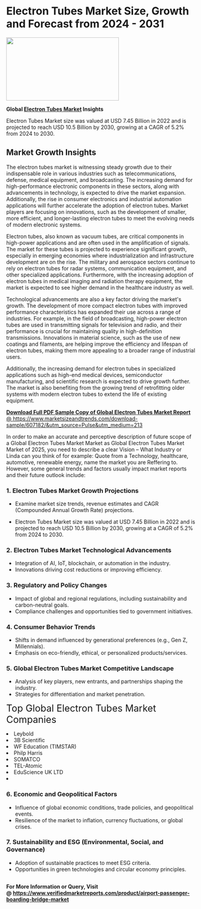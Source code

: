 <H1>Electron Tubes Market Size, Growth and Forecast from 2024 - 2031</H1><img class="aligncenter size-medium wp-image-584254" src="https://thirdeyenews.in/wp-content/uploads/2024/09/Global-Market-Research-300x168.jpeg" alt="" width="300" height="168" /><p><strong>Global&nbsp;<a href="https://www.marketsizeandtrends.com/download-sample/607182/&amp;utm_source=Pulse&amp;utm_medium=213">Electron Tubes Market</a> Insights</strong></p><p>Electron Tubes Market size was valued at USD 7.45 Billion in 2022 and is projected to reach USD 10.5 Billion by 2030, growing at a CAGR of 5.2% from 2024 to 2030.</p><p><h2>Market Growth Insights</h2> <p>The electron tubes market is witnessing steady growth due to their indispensable role in various industries such as telecommunications, defense, medical equipment, and broadcasting. The increasing demand for high-performance electronic components in these sectors, along with advancements in technology, is expected to drive the market expansion. Additionally, the rise in consumer electronics and industrial automation applications will further accelerate the adoption of electron tubes. Market players are focusing on innovations, such as the development of smaller, more efficient, and longer-lasting electron tubes to meet the evolving needs of modern electronic systems.</p> <p><a href="#"></a></p> <p>Electron tubes, also known as vacuum tubes, are critical components in high-power applications and are often used in the amplification of signals. The market for these tubes is projected to experience significant growth, especially in emerging economies where industrialization and infrastructure development are on the rise. The military and aerospace sectors continue to rely on electron tubes for radar systems, communication equipment, and other specialized applications. Furthermore, with the increasing adoption of electron tubes in medical imaging and radiation therapy equipment, the market is expected to see higher demand in the healthcare industry as well.</p> <p>Technological advancements are also a key factor driving the market's growth. The development of more compact electron tubes with improved performance characteristics has expanded their use across a range of industries. For example, in the field of broadcasting, high-power electron tubes are used in transmitting signals for television and radio, and their performance is crucial for maintaining quality in high-definition transmissions. Innovations in material science, such as the use of new coatings and filaments, are helping improve the efficiency and lifespan of electron tubes, making them more appealing to a broader range of industrial users.</p> <p>Additionally, the increasing demand for electron tubes in specialized applications such as high-end medical devices, semiconductor manufacturing, and scientific research is expected to drive growth further. The market is also benefiting from the growing trend of retrofitting older systems with modern electron tubes to extend the life of existing equipment.</p> <p><a href="#"></p><p><span class=""><strong>Download Full PDF Sample Copy of Global Electron Tubes Market Report</strong> @ <a href="https://www.marketsizeandtrends.com/download-sample/607182/&amp;utm_source=Pulse&amp;utm_medium=213" target="_blank">https://www.marketsizeandtrends.com/download-sample/607182/&amp;utm_source=Pulse&amp;utm_medium=213</a></span></p><p>In order to make an accurate and perceptive description of future scope of a Global&nbsp;Electron Tubes Market Market as Global&nbsp;Electron Tubes Market Market of 2025, you need to describe a clear Vision &ndash; What Industry or Linda can you think of for example: Quote from a Technology, healthcare, automotive, renewable energy, name the market you are Reffering to. However, some general trends and factors usually impact market reports and their future outlook include:</p><h3>1.&nbsp;<strong>Electron Tubes Market Growth Projections</strong></h3><ul><li>Examine market size trends, revenue estimates and CAGR (Compounded Annual Growth Rate) projections.</li><li><p>Electron Tubes Market size was valued at USD 7.45 Billion in 2022 and is projected to reach USD 10.5 Billion by 2030, growing at a CAGR of 5.2% from 2024 to 2030.</p></li></ul><h3>2.&nbsp;<strong>Electron Tubes Market Technological Advancements</strong></h3><ul><li>Integration of AI, IoT, blockchain, or automation in the industry.</li><li>Innovations driving cost reductions or improving efficiency.</li></ul><h3>3.&nbsp;<strong>Regulatory and Policy Changes</strong></h3><ul><li>Impact of global and regional regulations, including sustainability and carbon-neutral goals.</li><li>Compliance challenges and opportunities tied to government initiatives.</li></ul><h3>4.&nbsp;<strong>Consumer Behavior Trends</strong></h3><ul><li>Shifts in demand influenced by generational preferences (e.g., Gen Z, Millennials).</li><li>Emphasis on eco-friendly, ethical, or personalized products/services.</li></ul><h3>5.&nbsp;<strong>Global Electron Tubes Market Competitive Landscape</strong></h3><ul><li>Analysis of key players, new entrants, and partnerships shaping the industry.</li><li>Strategies for differentiation and market penetration.</li></ul><p data-pm-slice="1 1 []"><span style="color: inherit; font-family: inherit; font-size: 25px;">Top Global Electron Tubes Market Companies</span></p><div class="" data-test-id=""><p><li>Leybold</li><li> 3B Scientific</li><li> WF Education (TIMSTAR)</li><li> Philp Harris</li><li> SOMATCO</li><li> TEL-Atomic</li><li> EduScience UK LTD</li><li></li></p></div><h3>6.&nbsp;<strong>Economic and Geopolitical Factors</strong></h3><ul><li>Influence of global economic conditions, trade policies, and geopolitical events.</li><li>Resilience of the market to inflation, currency fluctuations, or global crises.</li></ul><h3>7.&nbsp;<strong>Sustainability and ESG (Environmental, Social, and Governance)</strong></h3><ul><li>Adoption of sustainable practices to meet ESG criteria.</li><li>Opportunities in green technologies and circular economy principles.</li></ul><h2><strong style="font-size: 14px;">For More Information or Query, Visit @&nbsp;</strong><a style="background-color: #ffffff; font-size: 14px;" href="https://www.marketsizeandtrends.com/report/electron-tubes-market/" target="_blank">https://www.verifiedmarketreports.com/product/airport-passenger-boarding-bridge-market</a></h2>
